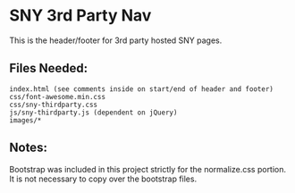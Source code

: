 SNY 3rd Party Nav
=============================
This is the header/footer for 3rd party hosted SNY pages.

Files Needed:
--------
```
index.html (see comments inside on start/end of header and footer)
css/font-awesome.min.css
css/sny-thirdparty.css
js/sny-thirdparty.js (dependent on jQuery)
images/*
```
Notes:
--------
Bootstrap was included in this project strictly for the normalize.css portion.  It is not necessary to copy over the bootstrap files.

